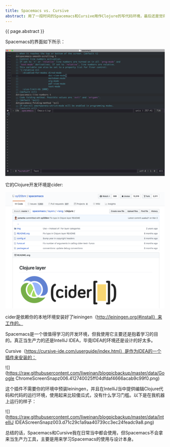 ```yaml
---
title: Spacemacs vs. Cursive
abstract: 用了一段时间的Spacemacs和Cursive用作Clojure的写代码环境，最后还是觉得Cursive好使。
---
```




{{ page.abstract }}

Spacemacs的界面如下所示：

![](https://raw.githubusercontent.com/liweinan/blogpicbackup/master/data/EmacsScreenSnapz001.37c8a8c46f8e4c71bfa9369a7e0374ab.png)

它的Clojure开发环境是cider:

![](https://raw.githubusercontent.com/liweinan/blogpicbackup/master/data/UlyssesScreenSnapz002.657ed1228ae5422494b9644c71d9e404.png)

cider是依赖你的本地环境安装好了leiningen（http://leiningen.org/#install）来工作的。

Spacemacs是一个很值得学习的开发环境，但我使用它主要还是抱着学习的目的。真正当生产力的还是IntelliJ IDEA，毕竟IDEA的环境还是设计的好太多。

Cursive（https://cursive-ide.com/userguide/index.html）是作为IDEA的一个插件来安装的：

![](https://raw.githubusercontent.com/liweinan/blogpicbackup/master/data/Google ChromeScreenSnapz006.412740025ff04dfdaf4666acab9c99f0.png)

这个插件不需要你的环境中预装leiningen，并且在IntelliJ当中提供编辑Clojure代码和代码的运行环境，使用起来比较傻瓜式，没有什么学习门槛。以下是在我机器上运行的样子：

![](https://raw.githubusercontent.com/liweinan/blogpicbackup/master/data/IntelliJ IDEAScreenSnapz003.d71c29c1a9aa40739cc3ec24feadc9a8.png)

总结的话，Spacemacs和Cursive我在日常当中都会使用，但Spacemacs不会拿来当生产力工具，主要是用来学习Spacemacs的使用与设计本身。




